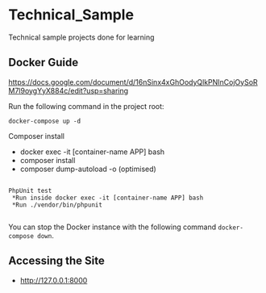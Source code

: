 # Technical_Sample
Technical sample projects done for learning

## Docker Guide
https://docs.google.com/document/d/16nSinx4xGhOodyQlkPNInCojOySoRM7l9oygYyX884c/edit?usp=sharing

Run the following command in the project root:
```
docker-compose up -d
```
Composer install
 * docker exec -it [container-name APP] bash
 * composer install
 * composer dump-autoload -o (optimised)
````````

PhpUnit test
 *Run inside docker exec -it [container-name APP] bash
 *Run ./vendor/bin/phpunit
 
````````
You can stop the Docker instance with the following command `docker-compose down`.


## Accessing the Site
*  <http://127.0.0.1:8000>



